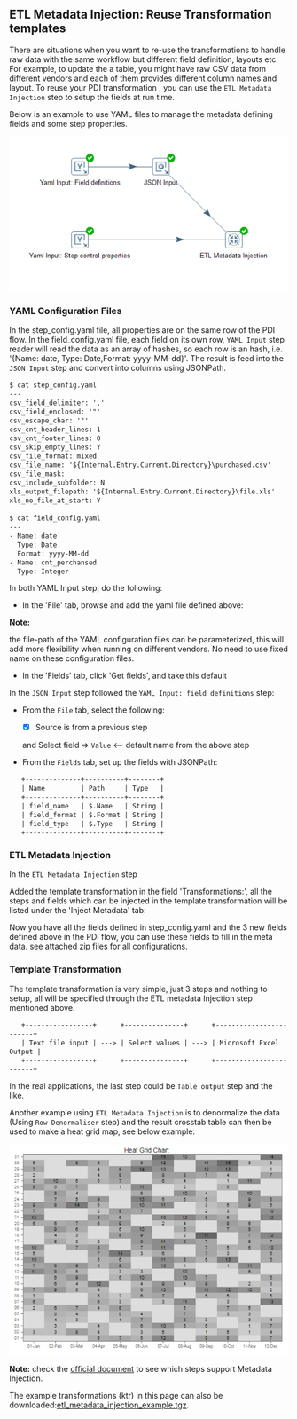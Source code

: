 ## ETL Metadata Injection: Reuse Transformation templates ##

There are situations when you want to re-use the transformations to handle raw data 
with the same workflow but different field definition, layouts etc. 
For example, to update the a table, you might have raw CSV data from different vendors 
and each of them provides different column names and layout. To reuse your PDI transformation
, you can use the `ETL Metadata Injection` step to setup the fields at run time. 

Below is an example to use YAML files to manage the metadata defining fields and
some step properties. 

![ETL Metadata Injection](images/pentaho_etl_metadata_injection.jpg)


### YAML Configuration Files ###

In the step_config.yaml file, all properties are on the same row of the PDI flow. 
In the field_config.yaml file, each field on its own row, `YAML Input` step reader will 
read the data as an array of hashes, so each row is an hash, i.e. '{Name: date, Type: Date,Format: yyyy-MM-dd}'.
The result is feed into the `JSON Input` step and convert into columns using JSONPath.
```
$ cat step_config.yaml
---
csv_field_delimiter: ','
csv_field_enclosed: '"'
csv_escape_char: '"'
csv_cnt_header_lines: 1
csv_cnt_footer_lines: 0
csv_skip_empty_lines: Y
csv_file_format: mixed
csv_file_name: '${Internal.Entry.Current.Directory}\purchased.csv'
csv_file_mask: 
csv_include_subfolder: N
xls_output_filepath: '${Internal.Entry.Current.Directory}\file.xls'
xls_no_file_at_start: Y

$ cat field_config.yaml
---
- Name: date
  Type: Date
  Format: yyyy-MM-dd
- Name: cnt_perchansed
  Type: Integer
```

In both YAML Input step, do the following:
+ In the 'File' tab, browse and add the yaml file defined above:

**Note:** 

the file-path of the YAML configuration files can be parameterized, this will add 
more flexibility when running on different vendors. No need to use fixed name on these configuration files.

+ In the 'Fields' tab, click 'Get fields', and take this default

In the `JSON Input` step followed the `YAML Input: field definitions` step:
+ From the `File` tab, select the following:
  + [x] Source is from a previous step

  and Select field => `Value`   <-- default name from the above step

+ From the `Fields` tab, set up the fields with JSONPath:
```
   +--------------+----------+--------+
   | Name         | Path     | Type   |
   +--------------+----------+--------+
   | field_name   | $.Name   | String |
   | field_format | $.Format | String |
   | field_type   | $.Type   | String |
   +--------------+----------+--------+

```
### ETL Metadata Injection ###
In the `ETL Metadata Injection` step

Added the template transformation in the field 'Transformations:',
all the steps and fields which can be injected in the template transformation will be listed 
under the 'Inject Metadata' tab:

Now you have all the fields defined in step_config.yaml and the 3 new fields defined above
in the PDI flow, you can use these fields to fill in the meta data. see attached zip files
for all configurations.


### Template Transformation ###

The template transformation is very simple, just 3 steps and nothing to setup, all will be
specified through the ETL metadata Injection step mentioned above.

```
   +-----------------+      +---------------+      +------------------------+
   | Text file input | ---> | Select values | ---> | Microsoft Excel Output |
   +-----------------+      +---------------+      +------------------------+
```

In the real applications, the last step could be `Table output` step and the like.


Another example using `ETL Metadata Injection` is to denormalize the data (Using `Row Denormaliser` step)
and the result crosstab table can then be used to make a heat grid map, see below example:

![Head Grid Chart](images/pentaho_heat_grid_chart.jpg)

**Note:** check the [official document](https://help.pentaho.com/Documentation/8.0/Products/Data_Integration/Transformation_Step_Reference/ETL_Metadata_Injection/Steps_Supporting_MDI) 
to see which steps support Metadata Injection.

The example transformations (ktr) in this page can also be downloaded:[etl_metadata_injection_example.tgz](etl_metadata_injection_example.tgz).


